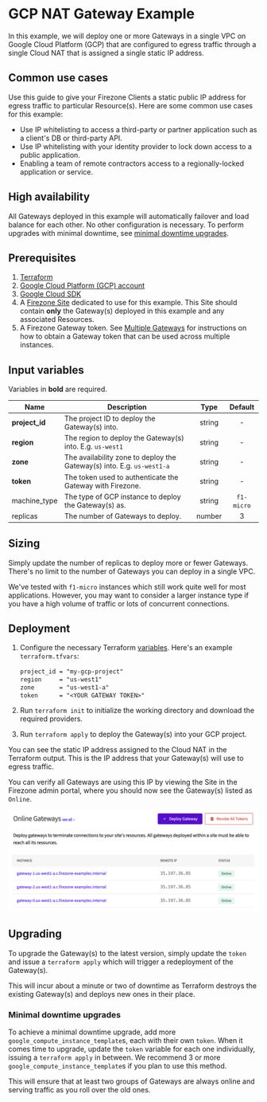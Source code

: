 # GCP NAT Gateway Example

In this example, we will deploy one or more Gateways in a single VPC on Google
Cloud Platform (GCP) that are configured to egress traffic through a single
Cloud NAT that is assigned a single static IP address.

## Common use cases

Use this guide to give your Firezone Clients a static public IP address for
egress traffic to particular Resource(s). Here are some common use cases for
this example:

- Use IP whitelisting to access a third-party or partner application such as a
  client's DB or third-party API.
- Use IP whitelisting with your identity provider to lock down access to a
  public application.
- Enabling a team of remote contractors access to a regionally-locked
  application or service.

## High availability

All Gateways deployed in this example will automatically failover and load
balance for each other. No other configuration is necessary. To perform upgrades
with minimal downtime, see
[minimal downtime upgrades](#minimal-downtime-upgrades).

## Prerequisites

1. [Terraform](https://www.terraform.io/downloads.html)
1. [Google Cloud Platform (GCP) account](https://cloud.google.com/)
1. [Google Cloud SDK](https://cloud.google.com/sdk/docs/install)
1. A [Firezone Site](https://www.firezone.dev/kb/deploy/sites) dedicated to use
   for this example. This Site should contain **only** the Gateway(s) deployed
   in this example and any associated Resources.
1. A Firezone Gateway token. See
   [Multiple Gateways](https://www.firezone.dev/kb/deploy/gateways#deploy-multiple-gateways)
   for instructions on how to obtain a Gateway token that can be used across
   multiple instances.

## Input variables

Variables in **bold** are required.

| Name           | Description                                                            |  Type  |  Default   |
| -------------- | ---------------------------------------------------------------------- | :----: | :--------: |
| **project_id** | The project ID to deploy the Gateway(s) into.                          | string |     -      |
| **region**     | The region to deploy the Gateway(s) into. E.g. `us-west1`              | string |     -      |
| **zone**       | The availability zone to deploy the Gateway(s) into. E.g. `us-west1-a` | string |     -      |
| **token**      | The token used to authenticate the Gateway with Firezone.              | string |     -      |
| machine_type   | The type of GCP instance to deploy the Gateway(s) as.                  | string | `f1-micro` |
| replicas       | The number of Gateways to deploy.                                      | number |     3      |

## Sizing

Simply update the number of replicas to deploy more or fewer Gateways. There's
no limit to the number of Gateways you can deploy in a single VPC.

We've tested with `f1-micro` instances which still work quite well for most
applications. However, you may want to consider a larger instance type if you
have a high volume of traffic or lots of concurrent connections.

## Deployment

1. Configure the necessary Terraform
   [variables](https://developer.hashicorp.com/terraform/language/values/variables).
   Here's an example `terraform.tfvars`:

   ```hcl
   project_id = "my-gcp-project"
   region     = "us-west1"
   zone       = "us-west1-a"
   token      = "<YOUR GATEWAY TOKEN>"
   ```

1. Run `terraform init` to initialize the working directory and download the
   required providers.
1. Run `terraform apply` to deploy the Gateway(s) into your GCP project.

You can see the static IP address assigned to the Cloud NAT in the Terraform
output. This is the IP address that your Gateway(s) will use to egress traffic.

You can verify all Gateways are using this IP by viewing the Site in the
Firezone admin portal, where you should now see the Gateway(s) listed as
`Online`.

<center>

![Online Gateways](./online-gateways.png)

</center>

## Upgrading

To upgrade the Gateway(s) to the latest version, simply update the `token` and
issue a `terraform apply` which will trigger a redeployment of the Gateway(s).

This will incur about a minute or two of downtime as Terraform destroys the
existing Gateway(s) and deploys new ones in their place.

### Minimal downtime upgrades

To achieve a minimal downtime upgrade, add more
`google_compute_instance_template`s, each with their own `token`. When it comes
time to upgrade, update the `token` variable for each one individually, issuing
a `terraform apply` in between. We recommend 3 or more
`google_compute_instance_template`s if you plan to use this method.

This will ensure that at least two groups of Gateways are always online and
serving traffic as you roll over the old ones.
